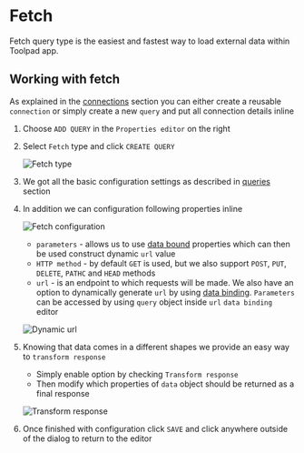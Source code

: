 # Fetch

<p class="description">Fetch query type is the easiest and fastest way to load external data within Toolpad app.</p>

## Working with fetch

As explained in the [connections](/toolpad/connecting-to-data-sources/connections/) section you can either create a reusable `connection` or simply create a new `query` and put all connection details inline

1. Choose `ADD QUERY` in the `Properties editor` on the right

1. Select `Fetch` type and click `CREATE QUERY`

   ![Fetch type](/static/toolpad/fetch-query-1.png)

1. We got all the basic configuration settings as described in [queries](/toolpad/connecting-to-data-sources/queries/) section

1. In addition we can configuration following properties inline

   ![Fetch configuration](/static/toolpad/fetch-query-2.png)

   - `parameters` - allows us to use [data bound](/toolpad/data-binding/) properties which can then be used construct dynamic `url` value
   - `HTTP method` - by default `GET` is used, but we also support `POST`, `PUT`, `DELETE`, `PATHC` and `HEAD` methods
   - `url` - is an endpoint to which requests will be made. We also have an option to dynamically generate `url` by using [data binding](/toolpad/data-binding/). `Parameters` can be accessed by using `query` object inside `url` `data binding` editor

   ![Dynamic url](/static/toolpad/fetch-query-3.png)

1. Knowing that data comes in a different shapes we provide an easy way to `transform response`

   - Simply enable option by checking `Transform response`
   - Then modify which properties of `data` object should be returned as a final response

   ![Transform response](/static/toolpad/fetch-query-4.png)

1. Once finished with configuration click `SAVE` and click anywhere outside of the dialog to return to the editor
